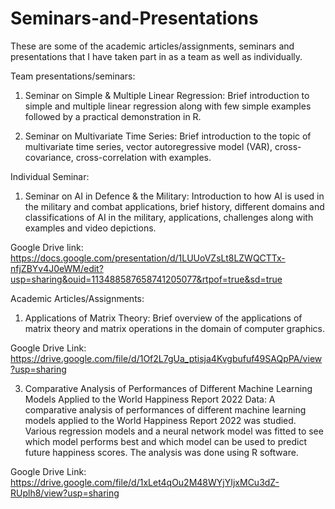 # Seminars-and-Presentations
These are some of the academic articles/assignments, seminars and presentations that I have taken part in as a team as well as individually.

Team presentations/seminars: 
1. Seminar on Simple & Multiple Linear Regression:
Brief introduction to simple and multiple linear regression along with few simple examples followed by a practical demonstration in R.
  
2. Seminar on Multivariate Time Series:
Brief introduction to the topic of multivariate time series, vector autoregressive model (VAR), cross-covariance, cross-correlation with examples.

Individual Seminar:
1. Seminar on AI in Defence & the Military:
Introduction to how AI is used in the military and combat applications, brief history, different domains and classifications of AI in the military, applications, challenges along with examples and video depictions.

Google Drive link:
https://docs.google.com/presentation/d/1LUUoVZsLt8LZWQCTTx-nfjZBYv4J0eWM/edit?usp=sharing&ouid=113488587658741205077&rtpof=true&sd=true

Academic Articles/Assignments:
1. Applications of Matrix Theory:
Brief overview of the applications of matrix theory and matrix operations in the domain of computer graphics.

Google Drive Link: https://drive.google.com/file/d/1Of2L7gUa_ptisja4Kvgbufuf49SAQpPA/view?usp=sharing
   
3. Comparative Analysis of Performances of Different Machine Learning Models Applied to the World Happiness Report 2022 Data:
A comparative analysis of performances of different machine learning models applied to the World Happiness Report 2022 was studied. Various regression models and a neural network model was fitted to see which model performs best and which model can be used to predict future happiness scores. The analysis was done using R software.

Google Drive Link: https://drive.google.com/file/d/1xLet4qOu2M48WYjYIjxMCu3dZ-RUplh8/view?usp=sharing
